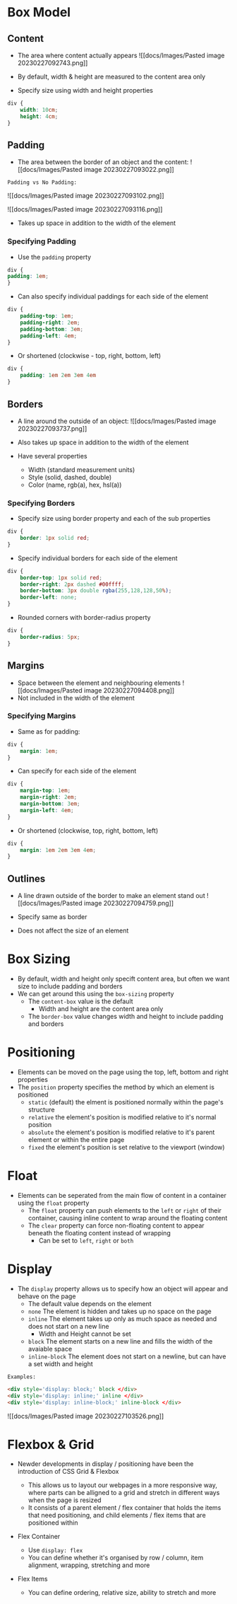 # Box Model

## Content
- The area where content actually appears
![[docs/Images/Pasted image 20230227092743.png]]

- By default, width & height are measured to the content area only
- Specify size using width and height properties

```CSS
div {
	width: 10cm;
	height: 4cm;
}
```

## Padding
- The area between the border of an object and the content:
![[docs/Images/Pasted image 20230227093022.png]]

`Padding vs No Padding:`

![[docs/Images/Pasted image 20230227093102.png]]


![[docs/Images/Pasted image 20230227093116.png]]

- Takes up space in addition to the width of the element

### Specifying Padding

- Use the `padding` property

```css
div {
padding: 1em;
}
```

- Can also specify individual paddings for each side of the element

```css
div {
	padding-top: 1em;
	padding-right: 2em;
	padding-bottom: 3em;
	padding-left: 4em;
}
```

- Or shortened (clockwise - top, right, bottom, left)

```css
div {
	padding: 1em 2em 3em 4em
}
```

## Borders
- A line around the outside of an object:
![[docs/Images/Pasted image 20230227093737.png]]

- Also takes up space in addition to the width of the element
- Have several properties
	- Width (standard measurement units)
	- Style (solid, dashed, double)
	- Color (name, rgb(a), hex, hsl(a))

### Specifying Borders
- Specify size using border property and each of the sub properties

```css
div {
	border: 1px solid red;
}
```

- Specify individual borders for each side of the element

```css
div { 
	border-top: 1px solid red; 
	border-right: 2px dashed #00ffff; 
	border-bottom: 3px double rgba(255,128,128,50%); 
	border-left: none; 
}
```

- Rounded corners with border-radius property

```css
div { 
	border-radius: 5px; 
}
```

## Margins
- Space between the element and neighbouring elements
![[docs/Images/Pasted image 20230227094408.png]]
- Not included in the width of the element

### Specifying Margins

- Same as for padding:

```css
div { 
	margin: 1em; 
}
```

- Can specify for each side of the element

```css
div { 
	margin-top: 1em; 
	margin-right: 2em; 
	margin-bottom: 3em; 
	margin-left: 4em; 
}
```

- Or shortened (clockwise, top, right, bottom, left)

```css
div { 
	margin: 1em 2em 3em 4em; 
}
```

## Outlines
- A line drawn outside of the border to make an element stand out
![[docs/Images/Pasted image 20230227094759.png]]

- Specify same as border
- Does not affect the size of an element

# Box Sizing
- By default, width and height only specift content area, but often we want size to include padding and borders
- We can get around this using the `box-sizing` property
	- The `content-box` value is the default
		- Width and height are the content area only
	- The `border-box` value changes width and height to include padding and borders

# Positioning
- Elements can be moved on the page using the top, left, bottom and right properties
- The `position` property specifies the method by which an element is positioned
	- `static` (default) the elment is positioned normally within the page's structure
	- `relative` the element's position is modified relative to it's normal position
	- `absolute` the element's position is modified relative to it's parent element or within the entire page
	- `fixed` the element's position is set relative to the viewport (window)

# Float
- Elements can be seperated from the main flow of content in a container using the `float` property
	- The `float` property can push elements to the `left` or `right` of their container, causing inline content to wrap around the floating content
	- The `clear` property can force non-floating content to appear beneath the floating content instead of wrapping
		- Can be set to `left`, `right` or `both`

# Display
- The `display` property allows us to specify how an object will appear and behave on the page
	- The default value depends on the element
	- `none` The element is hidden and takes up no space on the page
	- `inline` The element takes up only as much space as needed and does not start on a new line
		- Width and Height cannot be set
	- `block` The element starts on a new line and fills the width of the avaiable space
	- `inline-block` The element does not start on a newline, but can have a set width and height 

`Examples:`

```HTML
<div style='display: block;' block </div>
<div style='display: inline;' inline </div>
<div style='display: inline-block;' inline-block </div>
```

![[docs/Images/Pasted image 20230227103526.png]]

# Flexbox & Grid
- Newder developments in display / positioning have been the introduction of CSS Grid & Flexbox
	- This allows us to layout our webpages in a more responsive way, where parts can be alligned to a grid and stretch in different ways when the page is resized
	- It consists of a parent element / flex container that holds the items that need positioning, and child elements / flex items that are positioned within

- Flex Container
	- Use `display: flex`
	- You can define whether it's organised by row / column, item alignment, wrapping, stretching and more
- Flex Items
	- You can define ordering, relative size, ability to stretch and more  